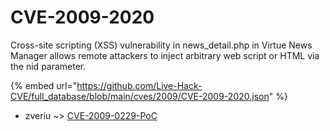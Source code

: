 # CVE-2009-2020

Cross-site scripting (XSS) vulnerability in news_detail.php in Virtue News Manager allows remote attackers to inject arbitrary web script or HTML via the nid parameter.

{% embed url="https://github.com/Live-Hack-CVE/full_database/blob/main/cves/2009/CVE-2009-2020.json" %}


* zveriu ~> [CVE-2009-0229-PoC](https://zeste.alice-snow.ru/2009/database/cve-2009-2020/cve-2009-0229-poc-zveriu)